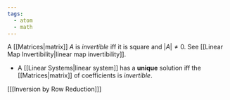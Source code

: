 ```yaml
---
tags:
  - atom
  - math
---
```

A [[Matrices|matrix]] $A$ is *invertible* iff it is square and $\left| A \right| \ne 0$. See [[Linear Map Invertibility|linear map invertibility]].
- A [[Linear Systems|linear system]] has a **unique** solution iff the [[Matrices|matrix]] of coefficients is *invertible*.

\[[[Inversion by Row Reduction]]\]